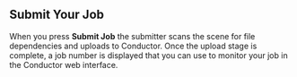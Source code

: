 ## Submit Your Job

When you press **Submit Job** the submitter scans the scene for file dependencies and uploads to Conductor. Once the upload stage is complete, a job number is displayed that you can use to monitor your job in the Conductor web interface. 